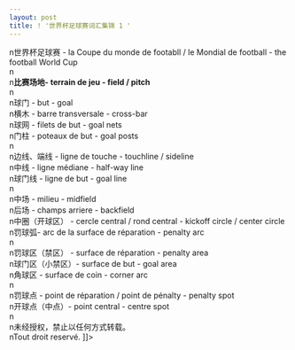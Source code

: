```yaml
---
layout: post
title: ! '世界杯足球赛词汇集锦 1 '
---
```


<p>n世界杯足球赛 - la Coupe du monde de footabll / le Mondial de football - the football World Cup<br />n<br />n<b>比赛场地- terrain de jeu - field / pitch</b><br />n<br />n球门 - but - goal<br />n横木 - barre transversale - cross-bar<br />n球网 - filets de but - goal nets<br />n门柱 - poteaux de but - goal posts<br />n<br />n边线、端线 - ligne de touche - touchline / sideline <br />n中线 - ligne médiane - half-way line <br />n球门线 - ligne de but - goal line <br />n<br />n中场 - milieu - midfield <br />n后场 - champs arriere - backfield <br />n中圈（开球区） - cercle central / rond central  - kickoff circle / center circle <br />n罚球弧- arc de la surface de réparation -  penalty arc <br />n<br />n罚球区（禁区） - surface de réparation - penalty area <br />n球门区（小禁区）- surface de but - goal area <br />n角球区 - surface de coin - corner arc<br />n<br />n罚球点 - point de réparation / point de pénalty - penalty spot<br />n开球点（中点）- point central  - centre spot <br />n<br />n未经授权，禁止以任何方式转载。<br />nTout droit reservé. ]]&gt;
</p>
